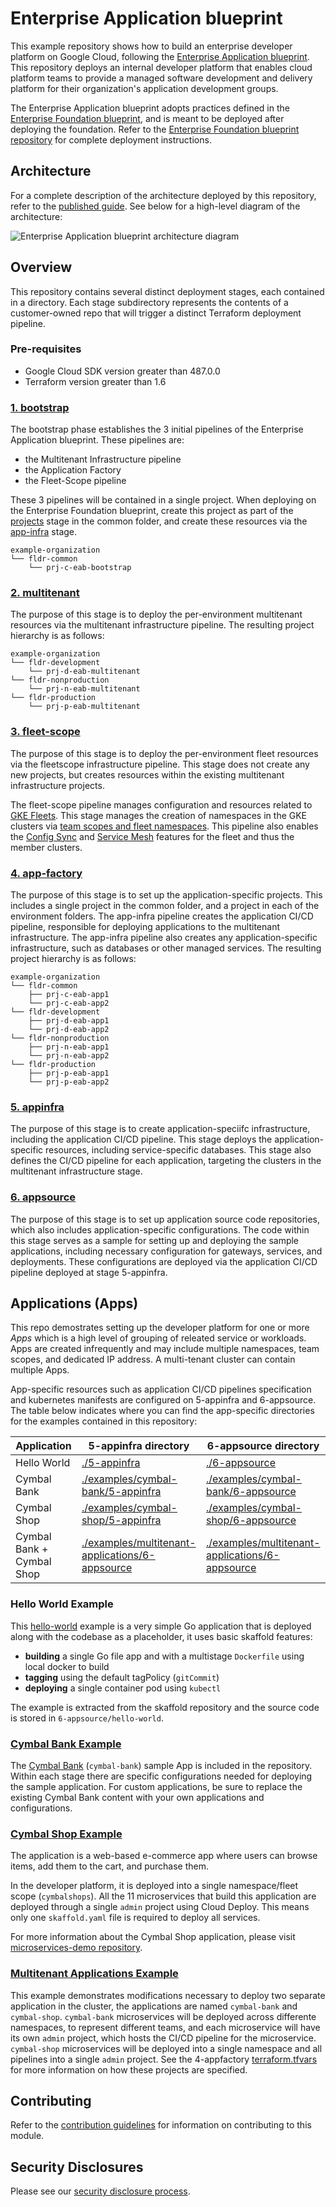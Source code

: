 # Enterprise Application blueprint

This example repository shows how to build an enterprise developer platform on Google Cloud, following the [Enterprise Application blueprint](https://cloud.google.com/architecture/enterprise-application-blueprint). This repository deploys an internal developer platform that enables cloud platform teams to provide a managed software development and delivery platform for their organization's application development groups.

The Enterprise Application blueprint adopts practices defined in the [Enterprise Foundation blueprint](https://cloud.google.com/architecture/security-foundations), and is meant to be deployed after deploying the foundation. Refer to the [Enterprise Foundation blueprint repository](https://github.com/terraform-google-modules/terraform-example-foundation) for complete deployment instructions.

## Architecture

For a complete description of the architecture deployed by this repository, refer to the [published guide](https://cloud.google.com/architecture/enterprise-application-blueprint/architecture). See below for a high-level diagram of the architecture:

![Enterprise Application blueprint architecture diagram](assets/eab-architecture.svg)

## Overview

This repository contains several distinct deployment stages, each contained in a directory. Each stage subdirectory represents the contents of a customer-owned repo that will trigger a distinct Terraform deployment pipeline.

### Pre-requisites

- Google Cloud SDK version greater than 487.0.0
- Terraform version greater than 1.6

### [1. bootstrap](/1-bootstrap/)

The bootstrap phase establishes the 3 initial pipelines of the Enterprise Application blueprint. These pipelines are:

- the Multitenant Infrastructure pipeline
- the Application Factory
- the Fleet-Scope pipeline

These 3 pipelines will be contained in a single project. When deploying on the Enterprise Foundation blueprint, create this project as part of the [projects](https://github.com/terraform-google-modules/terraform-example-foundation/tree/master/4-projects) stage in the common folder, and create these resources via the [app-infra](https://github.com/terraform-google-modules/terraform-example-foundation/tree/master/5-app-infra) stage.

```
example-organization
└── fldr-common
    └── prj-c-eab-bootstrap
```

### [2. multitenant](/2-multitenant/)

The purpose of this stage is to deploy the per-environment multitenant resources via the multitenant infrastructure pipeline. The resulting project hierarchy is as follows:

```
example-organization
└── fldr-development
    └── prj-d-eab-multitenant
└── fldr-nonproduction
    └── prj-n-eab-multitenant
└── fldr-production
    └── prj-p-eab-multitenant
```

### [3. fleet-scope](/3-fleet-scope/)

The purpose of this stage is to deploy the per-environment fleet resources via the fleetscope infrastructure pipeline. This stage does not create any new projects, but creates resources within the existing multitenant infrastructure projects.

The fleet-scope pipeline manages configuration and resources related to [GKE Fleets](https://cloud.google.com/kubernetes-engine/docs/fleets-overview). This stage manages the creation of namespaces in the GKE clusters via [team scopes and fleet namespaces](https://cloud.google.com/kubernetes-engine/fleet-management/docs/team-management#fleet_team_management_overview). This pipeline also enables the [Config Sync](https://cloud.google.com/anthos-config-management/docs/config-sync-overview) and [Service Mesh](https://cloud.google.com/service-mesh/docs) features for the fleet and thus the member clusters.

### [4. app-factory](/4-app-factory/)

The purpose of this stage is to set up the application-specific projects. This includes a single project in the common folder, and a project in each of the environment folders. The app-infra pipeline creates the application CI/CD pipeline, responsible for deploying applications to the multitenant infrastructure. The app-infra pipeline also creates any application-specific infrastructure, such as databases or other managed services. The resulting project hierarchy is as follows:

```
example-organization
└── fldr-common
    ├── prj-c-eab-app1
    └── prj-c-eab-app2
└── fldr-development
    ├── prj-d-eab-app1
    └── prj-d-eab-app2
└── fldr-nonproduction
    ├── prj-n-eab-app1
    └── prj-n-eab-app2
└── fldr-production
    ├── prj-p-eab-app1
    └── prj-p-eab-app2
```

### [5. appinfra](/5-appinfra/)

The purpose of this stage is to create application-speciifc infrastructure, including the application CI/CD pipeline. This stage deploys the application-specific resources, including service-specific databases. This stage also defines the CI/CD pipeline for each application, targeting the clusters in the multitenant infrastructure stage.

### [6. appsource](/6-appsource/)

The purpose of this stage is to set up application source code repositories, which also includes application-specific configurations. The code within this stage serves as a sample for setting up and deploying the sample applications, including necessary configuration for gateways, services, and deployments. These configurations are deployed via the application CI/CD pipeline deployed at stage 5-appinfra.

## Applications (Apps)

This repo demostrates setting up the developer platform for one or more *Apps* which is a high level of grouping of releated service or workloads. Apps are created infrequently and may include multiple namespaces, team scopes, and dedicated IP address. A multi-tenant cluster can contain multiple Apps.

App-specific resources such as application CI/CD pipelines specification and kubernetes manifests are configured on 5-appinfra and 6-appsource. The table below indicates where you can find the app-specific directories for the examples contained in this repository:

| Application               | 5-appinfra directory                | 6-appsource directory                |
|---------------------------|-------------------------------------|-------------------------------------|
| Hello World               | [./5-appinfra](./5-appinfra)                        | [./6-appsource](./6-appsource)                        |
| Cymbal Bank               | [./examples/cymbal-bank/5-appinfra](./examples/cymbal-bank/5-appinfra)   | [./examples/cymbal-bank/6-appsource](./examples/cymbal-bank/6-appsource)   |
| Cymbal Shop               | [./examples/cymbal-shop/5-appinfra](./examples/cymbal-shop/5-appinfra)   | [./examples/cymbal-shop/6-appsource](./examples/cymbal-shop/6-appsource)   |
| Cymbal Bank + Cymbal Shop | [./examples/multitenant-applications/6-appsource](./examples/multitenant-applications/6-appsource) | [./examples/multitenant-applications/6-appsource](./examples/multitenant-applications/6-appsource) |

### Hello World Example

This [hello-world](https://github.com/GoogleContainerTools/skaffold/tree/v2.13.2/examples/getting-started) example is a very simple Go application that is deployed along with the codebase as a placeholder, it uses basic skaffold features:

- **building** a single Go file app and with a multistage `Dockerfile` using local docker to build
- **tagging** using the default tagPolicy (`gitCommit`)
- **deploying** a single container pod using `kubectl`

The example is extracted from the skaffold repository and the source code is stored in `6-appsource/hello-world`.

### [Cymbal Bank Example](./examples/cymbal-bank/)

The [Cymbal Bank](https://github.com/GoogleCloudPlatform/bank-of-anthos) (`cymbal-bank`) sample App is included in the repository. Within each stage there are specific configurations needed for deploying the sample application. For custom applications, be sure to replace the existing Cymbal Bank content with your own applications and configurations.

### [Cymbal Shop Example](./examples/cymbal-shop/)

The application is a web-based e-commerce app where users can browse items, add them to the cart, and purchase them.

In the developer platform, it is deployed into a single namespace/fleet scope (`cymbalshops`). All the 11 microservices that build this application are deployed through a single `admin` project using Cloud Deploy. This means only one `skaffold.yaml` file is required to deploy all services.

For more information about the Cymbal Shop application, please visit [microservices-demo repository](https://github.com/GoogleCloudPlatform/microservices-demo/tree/v0.10.1).

### [Multitenant Applications Example](./examples/multitenant-applications)

This example demonstrates modifications necessary to deploy two separate application in the cluster, the applications are named `cymbal-bank` and `cymbal-shop`. `cymbal-bank` microservices will be deployed across differente namespaces, to represent different teams, and each microservice will have its own `admin` project, which hosts the CI/CD pipeline for the microservice. `cymbal-shop` microservices will be deployed into a single namespace and all pipelines into a single `admin` project. See the 4-appfactory [terraform.tfvars](./examples/multitenant-applications/4-appfactory/terraform.tfvars) for more information on how these projects are specified.

## Contributing

Refer to the [contribution guidelines](./CONTRIBUTING.md) for
information on contributing to this module.

## Security Disclosures

Please see our [security disclosure process](./SECURITY.md).
